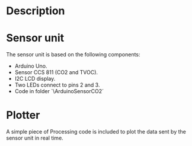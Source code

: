 # Description


# Sensor unit
The sensor unit is based on the following components:
* Arduino Uno.
* Sensor CCS 811 (CO2 and TVOC).
* I2C LCD display.
* Two LEDs connect to pins 2 and 3.
* Code in folder `\ArduinoSensorCO2´

# Plotter
A simple piece of Processing code is included to plot the data sent by the sensor unit in real time.
